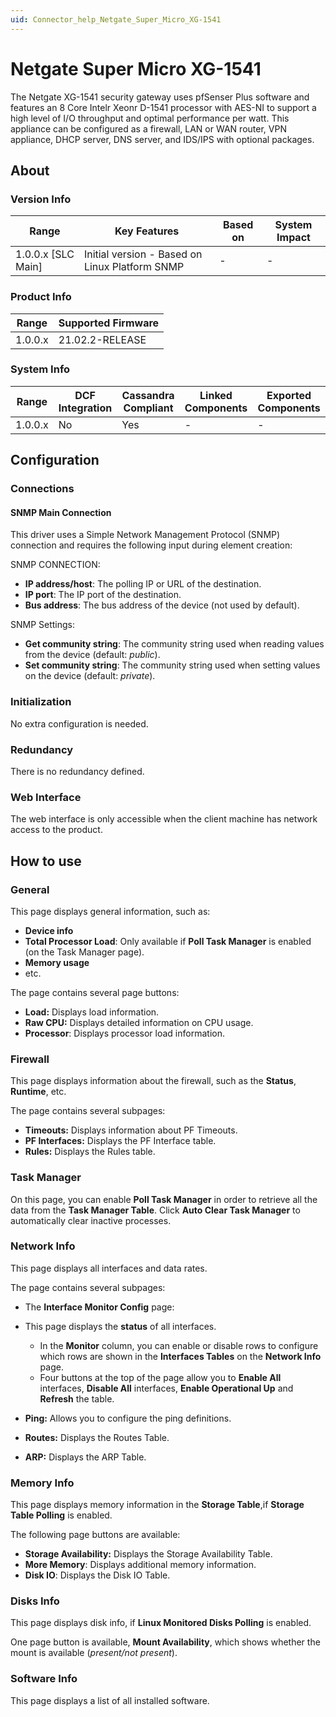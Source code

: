 ```yaml
---
uid: Connector_help_Netgate_Super_Micro_XG-1541
---
```


# Netgate Super Micro XG-1541

The Netgate XG-1541 security gateway uses pfSenser Plus software and features an 8 Core Intelr Xeonr D-1541 processor with AES-NI to support a high level of I/O throughput and optimal performance per watt. This appliance can be configured as a firewall, LAN or WAN router, VPN appliance, DHCP server, DNS server, and IDS/IPS with optional packages.

## About

### Version Info

| **Range**            | **Key Features**                               | **Based on** | **System Impact** |
|----------------------|------------------------------------------------|--------------|-------------------|
| 1.0.0.x \[SLC Main\] | Initial version - Based on Linux Platform SNMP | \-           | \-                |

### Product Info

| **Range** | **Supported Firmware** |
|-----------|------------------------|
| 1.0.0.x   | 21.02.2-RELEASE        |

### System Info

| **Range** | **DCF Integration** | **Cassandra Compliant** | **Linked Components** | **Exported Components** |
|-----------|---------------------|-------------------------|-----------------------|-------------------------|
| 1.0.0.x   | No                  | Yes                     | \-                    | \-                      |

## Configuration

### Connections

#### SNMP Main Connection

This driver uses a Simple Network Management Protocol (SNMP) connection and requires the following input during element creation:

SNMP CONNECTION:

- **IP address/host**: The polling IP or URL of the destination.
- **IP port**: The IP port of the destination.
- **Bus address**: The bus address of the device (not used by default).

SNMP Settings:

- **Get community string**: The community string used when reading values from the device (default: *public*).
- **Set community string**: The community string used when setting values on the device (default: *private*).

### Initialization

No extra configuration is needed.

### Redundancy

There is no redundancy defined.

### Web Interface

The web interface is only accessible when the client machine has network access to the product.

## How to use

### General

This page displays general information, such as:

- **Device info**
- **Total Processor Load**: Only available if **Poll Task Manager** is enabled (on the Task Manager page).
- **Memory usage**
- etc.

The page contains several page buttons:

- **Load:** Displays load information.
- **Raw CPU:** Displays detailed information on CPU usage.
- **Processor**: Displays processor load information.

### Firewall

This page displays information about the firewall, such as the **Status**, **Runtime**, etc.

The page contains several subpages:

- **Timeouts:** Displays information about PF Timeouts.
- **PF Interfaces:** Displays the PF Interface table.
- **Rules:** Displays the Rules table.

### Task Manager

On this page, you can enable **Poll Task Manager** in order to retrieve all the data from the **Task Manager Table**. Click **Auto Clear Task Manager** to automatically clear inactive processes.

### Network Info

This page displays all interfaces and data rates.

The page contains several subpages:

- The **Interface Monitor Config** page:

- This page displays the **status** of all interfaces.
  - In the **Monitor** column, you can enable or disable rows to configure which rows are shown in the **Interfaces Tables** on the **Network Info** page.
  - Four buttons at the top of the page allow you to **Enable All** interfaces, **Disable All** interfaces, **Enable Operational Up** and **Refresh** the table.

- **Ping:** Allows you to configure the ping definitions.

- **Routes:** Displays the Routes Table.

- **ARP:** Displays the ARP Table.

### Memory Info

This page displays memory information in the **Storage Table**,if **Storage Table Polling** is enabled.

The following page buttons are available:

- **Storage Availability:** Displays the Storage Availability Table.
- **More Memory**: Displays additional memory information.
- **Disk IO**: Displays the Disk IO Table.

### Disks Info

This page displays disk info, if **Linux Monitored Disks Polling** is enabled.

One page button is available, **Mount Availability**, which shows whether the mount is available (*present/not present*).

### Software Info

This page displays a list of all installed software.
